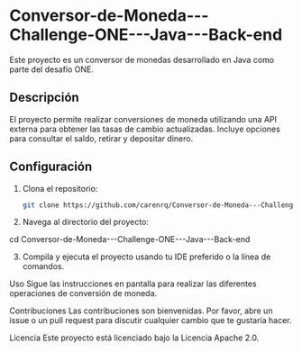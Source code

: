 # Conversor-de-Moneda---Challenge-ONE---Java---Back-end

Este proyecto es un conversor de monedas desarrollado en Java como parte del desafío ONE.

## Descripción

El proyecto permite realizar conversiones de moneda utilizando una API externa para obtener las tasas de cambio actualizadas. Incluye opciones para consultar el saldo, retirar y depositar dinero.

## Configuración

1. Clona el repositorio:
   ```bash
   git clone https://github.com/carenrq/Conversor-de-Moneda---Challenge-ONE---Java---Back-end.git

2. Navega al directorio del proyecto:

cd Conversor-de-Moneda---Challenge-ONE---Java---Back-end

3. Compila y ejecuta el proyecto usando tu IDE preferido o la línea de comandos.

Uso
Sigue las instrucciones en pantalla para realizar las diferentes operaciones de conversión de moneda.

Contribuciones
Las contribuciones son bienvenidas. Por favor, abre un issue o un pull request para discutir cualquier cambio que te gustaría hacer.

Licencia
Este proyecto está licenciado bajo la Licencia Apache 2.0. 